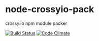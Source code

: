 # node-crossyio-pack
crossy.io npm module packer

[![Build Status](https://travis-ci.org/crossyio/node-crossyio-pack.svg?branch=master)](https://travis-ci.org/crossyio/node-crossyio-pack)
[![Code Climate](https://codeclimate.com/github/crossyio/node-crossyio-pack/badges/gpa.svg)](https://codeclimate.com/github/crossyio/node-crossyio-pack)
